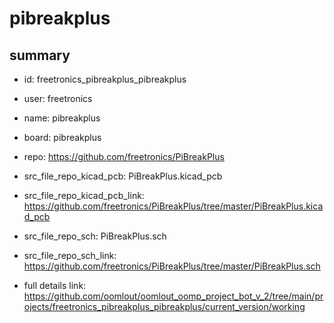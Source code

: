 # pibreakplus
 
## summary 
* id: freetronics_pibreakplus_pibreakplus
* user: freetronics
* name: pibreakplus
* board: pibreakplus
* repo: https://github.com/freetronics/PiBreakPlus
* src_file_repo_kicad_pcb: PiBreakPlus.kicad_pcb
* src_file_repo_kicad_pcb_link: https://github.com/freetronics/PiBreakPlus/tree/master/PiBreakPlus.kicad_pcb


* src_file_repo_sch: PiBreakPlus.sch
* src_file_repo_sch_link: https://github.com/freetronics/PiBreakPlus/tree/master/PiBreakPlus.sch
* full details link: https://github.com/oomlout/oomlout_oomp_project_bot_v_2/tree/main/projects/freetronics_pibreakplus_pibreakplus/current_version/working  







